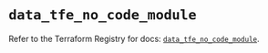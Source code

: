 # `data_tfe_no_code_module`

Refer to the Terraform Registry for docs: [`data_tfe_no_code_module`](https://registry.terraform.io/providers/hashicorp/tfe/0.55.0/docs/data-sources/no_code_module).
